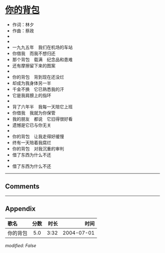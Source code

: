# [你的背包](https://music.163.com/song?id=66455)

* 作词：林夕
* 作曲：蔡政
*
*
* 一九九五年　我们在机场的车站
* 你借我　而我不想归还
* 那个背包　载满　纪念品和患难
* 还有摩擦留下来的图案
* 
* 你的背包　背到现在还没烂
* 却成为我身体另一半
* 千金不换　它已熟悉我的汗
* 它是我肩膀上的指环
* 
* 背了六年半　我每一天陪它上班
* 你借我　我就为你保管
* 我的朋友　都说　它旧得很好看
* 遗憾是它已与你无关
* 
* 你的背包　让我走得好缓慢
* 终有一天陪着我腐烂
* 你的背包　对我沉重的审判
* 借了东西为什么不还
* 
* 借了东西为什么不还


---

## Comments


---

## Appendix

|歌名|分数|时长|时间|
|:---|:---:|---:|---:|
|你的背包|5.0|3:32|2004-07-01

*modified: False*